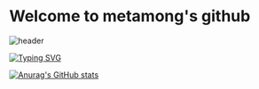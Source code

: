 <div>
  <h1> Welcome to metamong's github</h1>
</div>

![header](https://capsule-render.vercel.app/api?type=shark&color=red&height=200&section=header&text=Hello!%20render&fontSize=90)

[![Typing SVG](https://readme-typing-svg.demolab.com?font=Fira+Code&weight=600&size=30&pause=1000&color=F754A5&random=false&width=435&lines=This+is+best+site+for+development)](https://git.io/typing-svg)

[![Anurag's GitHub stats](https://github-readme-stats.vercel.app/api?username=anuraghazra)](https://github.com/anuraghazra/github-readme-stats)

